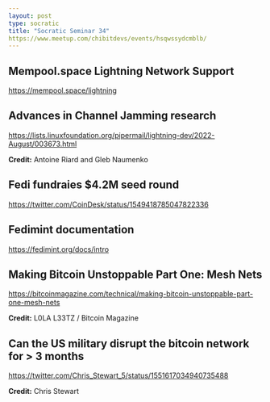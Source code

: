 ```yaml
---
layout: post
type: socratic
title: "Socratic Seminar 34"
https://www.meetup.com/chibitdevs/events/hsqwssydcmblb/
---
```


## Mempool.space Lightning Network Support

<https://mempool.space/lightning>

## Advances in Channel Jamming research

<https://lists.linuxfoundation.org/pipermail/lightning-dev/2022-August/003673.html>

**Credit:** Antoine Riard and Gleb Naumenko

## Fedi fundraies $4.2M seed round

<https://twitter.com/CoinDesk/status/1549418785047822336>

## Fedimint documentation

<https://fedimint.org/docs/intro>

## Making Bitcoin Unstoppable Part One: Mesh Nets

<https://bitcoinmagazine.com/technical/making-bitcoin-unstoppable-part-one-mesh-nets>

**Credit:** L0LA L33TZ / Bitcoin Magazine

## Can the US military disrupt the bitcoin network for > 3 months

<https://twitter.com/Chris_Stewart_5/status/1551617034940735488>

**Credit:** Chris Stewart
